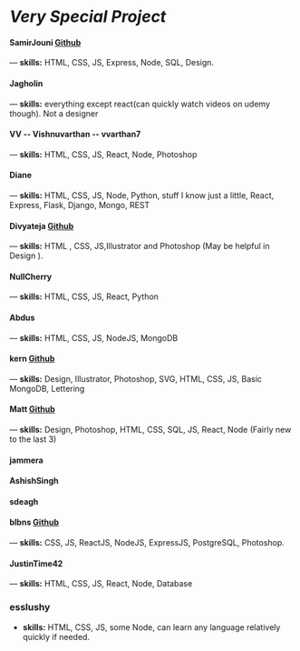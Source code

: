 # *Very Special Project*



#### SamirJouni [Github](https://github.com/SamirJouni)
— **skills:** HTML, CSS, JS, Express, Node, SQL, Design. 


#### Jagholin
— **skills:** everything except react(can quickly watch videos on udemy though). Not a designer


#### VV -- Vishnuvarthan -- vvarthan7
— **skills:** HTML, CSS, JS, React, Node, Photoshop


#### Diane
— **skills:** HTML, CSS, JS, Node, Python, stuff I know just a little, React, Express, Flask, Django, Mongo, REST


#### Divyateja [Github](https://github.com/Divyateja04)
— **skills:** HTML , CSS, JS,Illustrator and Photoshop (May be helpful in Design ).


#### NullCherry
— **skills:** HTML, CSS, JS, React, Python


#### Abdus
— **skills:** HTML, CSS, JS, NodeJS, MongoDB


#### kern [Github](https://github.com/Pavelisp)
— **skills:** Design, Illustrator, Photoshop, SVG, HTML, CSS, JS, Basic MongoDB, Lettering

#### Matt [Github](https://github.com/MattCSmith)
—  **skills:** Design, Photoshop, HTML, CSS, SQL, JS, React, Node (Fairly new to the last 3)

#### jammera

#### AshishSingh

#### sdeagh

#### blbns [Github](https://github.com/balabis)
— **skills:** CSS, JS, ReactJS, NodeJS, ExpressJS, PostgreSQL, Photoshop.

#### JustinTime42 
— **skills:** HTML, CSS, JS, React, Node, Database

### esslushy
- **skills:** HTML, CSS, JS, some Node, can learn any language relatively quickly if needed.


